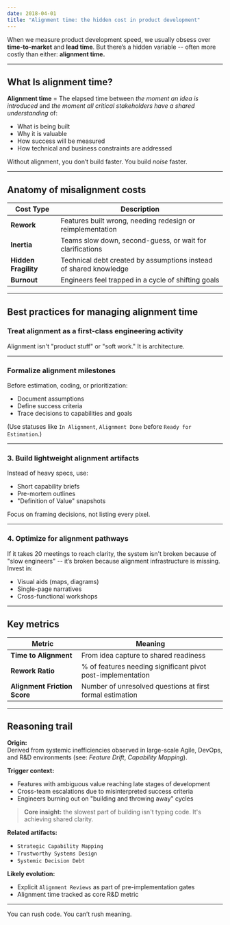 ```yaml
---
date: 2018-04-01
title: "Alignment time: the hidden cost in product development"
---
```


When we measure product development speed, we usually obsess over **time-to-market** and **lead time**. But there’s a hidden variable -- often more costly than either: **alignment time.**

---

## What Is alignment time?

**Alignment time** = The elapsed time between *the moment an idea is introduced* and *the moment all critical stakeholders have a shared understanding* of:

- What is being built  
- Why it is valuable  
- How success will be measured  
- How technical and business constraints are addressed

Without alignment, you don’t build faster. You build *noise* faster.

---

## Anatomy of misalignment costs

| Cost Type | Description |
|-----------|-------------|
| **Rework** | Features built wrong, needing redesign or reimplementation |
| **Inertia** | Teams slow down, second-guess, or wait for clarifications |
| **Hidden Fragility** | Technical debt created by assumptions instead of shared knowledge |
| **Burnout** | Engineers feel trapped in a cycle of shifting goals |

---

## Best practices for managing alignment time

### Treat alignment as a first-class engineering activity
Alignment isn't "product stuff" or "soft work."  It is architecture.

---

### Formalize alignment milestones
Before estimation, coding, or prioritization:
- Document assumptions
- Define success criteria
- Trace decisions to capabilities and goals

(Use statuses like `In Alignment`, `Alignment Done` before `Ready for Estimation`.)

---

### 3. Build lightweight alignment artifacts
Instead of heavy specs, use:
- Short capability briefs
- Pre-mortem outlines
- "Definition of Value" snapshots

Focus on framing decisions, not listing every pixel.

---

### 4. Optimize for alignment pathways
If it takes 20 meetings to reach clarity, the system isn't broken because of "slow engineers" --  it’s broken because alignment infrastructure is missing. Invest in:
- Visual aids (maps, diagrams)
- Single-page narratives
- Cross-functional workshops

---

## Key metrics

| Metric | Meaning |
|--------|---------|
| **Time to Alignment** | From idea capture to shared readiness |
| **Rework Ratio** | % of features needing significant pivot post-implementation |
| **Alignment Friction Score** | Number of unresolved questions at first formal estimation |

---

## Reasoning trail

**Origin:**  
Derived from systemic inefficiencies observed in large-scale Agile, DevOps, and R&D environments (see: *Feature Drift*, *Capability Mapping*).

**Trigger context:**  
- Features with ambiguous value reaching late stages of development  
- Cross-team escalations due to misinterpreted success criteria  
- Engineers burning out on "building and throwing away" cycles

> **Core insight:** the slowest part of building isn't typing code. It's achieving shared clarity.

**Related artifacts:**  
- `Strategic Capability Mapping`  
- `Trustworthy Systems Design`  
- `Systemic Decision Debt`

**Likely evolution:**  
- Explicit `Alignment Reviews` as part of pre-implementation gates  
- Alignment time tracked as core R&D metric

---

You can rush code. You can’t rush meaning.

